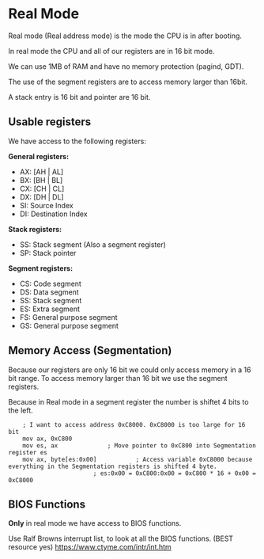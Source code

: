 # Real Mode
Real mode (Real address mode) is the mode the CPU is in after booting.

In real mode the CPU and all of our registers are in 16 bit mode. 

We can use 1MB of RAM and have no memory protection (pagind, GDT).

The use of the segment registers are to access memory larger than 16bit.


A stack entry is 16 bit and pointer are 16 bit.

## Usable registers
We have access to the following registers:

**General registers:**
- AX: [AH | AL]
- BX: [BH | BL]
- CX: [CH | CL]
- DX: [DH | DL]
- SI: Source Index
- DI: Destination Index

**Stack registers:**
- SS: Stack segment (Also a segment register)
- SP: Stack pointer

**Segment registers:**
- CS: Code segment
- DS: Data segment
- SS: Stack segment
- ES: Extra segment
- FS: General purpose segment
- GS: General purpose segment

## Memory Access (Segmentation)
Because our registers are only 16 bit we could only access memory in a 16 bit range.
To access memory larger than 16 bit we use the segment registers.

Because in Real mode in a segment register the number is shiftet 4 bits to the left.
```assembly
	; I want to access address 0xC8000. 0xC8000 is too large for 16 bit
	mov ax, 0xC800
	mov es, ax				; Move pointer to 0xC800 into Segmentation register es
	mov ax, byte[es:0x00]			; Access variable 0xC8000 because everything in the Segmentation registers is shifted 4 byte.
						; es:0x00 = 0xC800:0x00 = 0xC800 * 16 + 0x00 = 0xC8000
```

## BIOS Functions
**Only** in real mode we have access to BIOS functions.

Use Ralf Browns interrupt list, to look at all the BIOS functions. (BEST resource yes)
https://www.ctyme.com/intr/int.htm